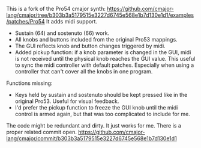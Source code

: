 This is a fork of the Pro54 cmajor synth: https://github.com/cmajor-lang/cmajor/tree/b303b3a5179515e3227d6745e568e1b7d130e1d1/examples/patches/Pro54
It adds midi support.

- Sustain (64) and sostenuto (66) work.
- All knobs and buttons included from the original Pro53 mappings.
- The GUI reflects knob and button changes triggered by midi.
- Added pickup function: if a knob parameter is changed in the GUI, midi is not received until the physical knob reaches the GUI value.
  This useful to sync the midi controller with default patches. Especially when using a controller that can't cover all the knobs in one program.

Functions missing:
- Keys held by sustain and sostenuto should be kept pressed like in the original Pro53. Useful for visual feedback.
- I'd prefer the pickup function to freeze the GUI knob until the midi control is armed again, but that was too complicated to include for me.

The code might be redundant and dirty. It just works for me.
There is a proper related commit open. https://github.com/cmajor-lang/cmajor/commit/b303b3a5179515e3227d6745e568e1b7d130e1d1
